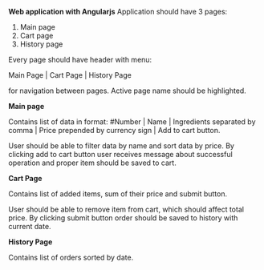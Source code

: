 **Web application with Angularjs**
Application should have 3 pages:
1. Main page
2. Cart page
3. History page

Every page should have header with menu:

Main Page | Cart Page | History Page

for navigation between pages. Active page name should be highlighted.

**Main page**

Contains list of data in format:
#Number | Name | Ingredients separated by comma | Price prepended by currency
sign | Add to cart button.

User should be able to filter data by name and sort data by price.
By clicking add to cart button user receives message about successful operation
and proper item should be saved to cart.

**Cart Page**

Contains list of added items, sum of their price and submit button.

User should be able to remove item from cart, which should affect total price. By
clicking submit button order should be saved to history with current date.

**History Page**

Contains list of orders sorted by date.